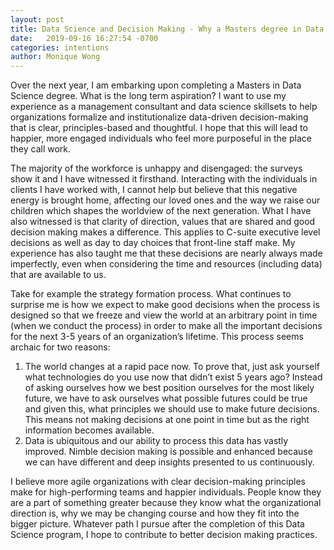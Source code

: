 ```yaml
---
layout: post
title: Data Science and Decision Making - Why a Masters degree in Data Science?
date:   2019-09-16 16:27:54 -0700
categories: intentions
author: Monique Wong
---
```


Over the next year, I am embarking upon completing a Masters in Data Science degree. What is the long term aspiration? I want to use my experience as a management consultant and data science skillsets to help organizations formalize and institutionalize data-driven decision-making that is clear, principles-based and thoughtful. I hope that this will lead to happier, more engaged individuals who feel more purposeful in the place they call work.

The majority of the workforce is unhappy and disengaged: the surveys show it  and I have witnessed it firsthand. Interacting with the individuals in clients I have worked with, I cannot help but believe that this negative energy is brought home, affecting our loved ones and the way we raise our children which shapes the worldview of the next generation. What I have also witnessed is that clarity of direction, values that are shared and good decision making makes a difference. This applies to C-suite executive level decisions as well as day to day choices that front-line staff make. My experience has also taught me that these decisions are nearly always made imperfectly, even when considering the time and resources (including data) that are available to us. 

Take for example the strategy formation process. What continues to surprise me is how we expect to make good decisions when the process is designed so that we freeze and view the world at an arbitrary point in time (when we conduct the process) in order to make all the important decisions for the next 3-5 years of an organization’s lifetime. This process seems archaic for two reasons: 
1)	The world changes at a rapid pace now. To prove that, just ask yourself what technologies do you use now that didn’t exist 5 years ago? Instead of asking ourselves how we best position ourselves for the most likely future, we have to ask ourselves what possible futures could be true and given this, what principles we should use to make future decisions. This means not making decisions at one point in time but as the right information becomes available.
2)	Data is ubiquitous and our ability to process this data has vastly improved. Nimble decision making is possible and enhanced because we can have different and deep insights presented to us continuously.

I believe more agile organizations with clear decision-making principles make for high-performing teams and happier individuals. People know they are a part of something greater because they know what the organizational direction is, why we may be changing course and how they fit into the bigger picture. Whatever path I pursue after the completion of this Data Science program, I hope to contribute to better decision making practices.

